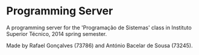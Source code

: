 # Programming Server

A programming server for the 'Programação de Sistemas' class in Instituto Superior Técnico, 2014 spring semester.

Made by Rafael Gonçalves (73786) and António Bacelar de Sousa (73245).
